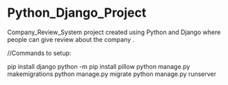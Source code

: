 # Python_Django_Project
Company_Review_System project created using Python and Django where people can give review about the company .

//Commands to setup:

pip install django
python -m pip install pillow 
python manage.py makemigrations
python manage.py migrate
python manage.py runserver
